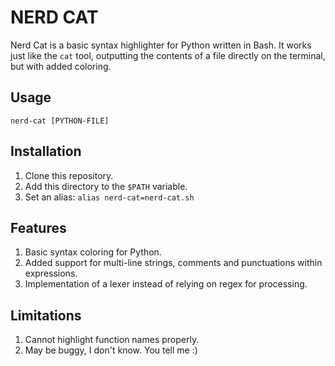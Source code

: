 # NERD CAT

Nerd Cat is a basic syntax highlighter for Python written in Bash. It works just like the `cat` tool, outputting the contents of a file directly on the terminal, but with added coloring.

## Usage

`nerd-cat [PYTHON-FILE]`

## Installation

1. Clone this repository.
2. Add this directory to the `$PATH` variable.
3. Set an alias: `alias nerd-cat=nerd-cat.sh`

## Features

1. Basic syntax coloring for Python.
2. Added support for multi-line strings, comments and punctuations within expressions.
3. Implementation of a lexer instead of relying on regex for processing.

## Limitations

1. Cannot highlight function names properly.
2. May be buggy, I don't know. You tell me :)
